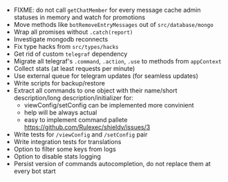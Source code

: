 - FIXME: do not call `getChatMember` for every message
  cache admin statuses in memory and watch for promotions
- Move methods like `botRemoveEntryMessages` out of `src/database/mongo`
- Wrap all promises without `.catch(report)`
- Investigate mongodb reconnects
- Fix type hacks from `src/types/hacks`
- Get rid of custom `telegraf` dependency
- Migrate all telegraf's `.command`, `.action`, `.use` to methods from `appContext`
- Collect stats (at least requests per minute)
- Use external queue for telegram updates (for seamless updates)
- Write scripts for backup/restore
- Extract all commands to one object with their name/short description/long description/initializer for:
  - viewConfig/setConfig can be implemented more convinient
  - help will be always actual
  - easy to implement command pallete https://github.com/Rulexec/shieldy/issues/3
- Write tests for `/viewConfig` and `/setConfig` pair
- Write integration tests for translations
- Option to filter some keys from logs
- Option to disable stats logging
- Persist version of commands autocompletion, do not replace them at every bot start
